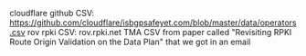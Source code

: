 cloudflare github CSV: https://github.com/cloudflare/isbgpsafeyet.com/blob/master/data/operators.csv
rov rpki CSV: rov.rpki.net
TMA CSV from paper called "Revisiting RPKI Route Origin Validation on the Data Plan" that we got in an email
